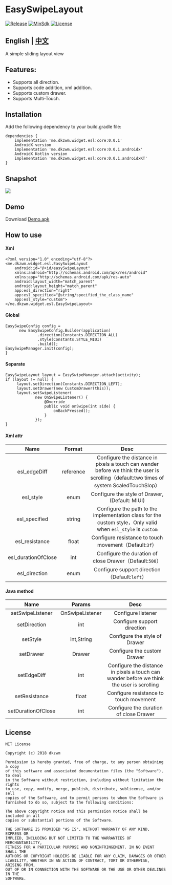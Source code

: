 # EasySwipeLayout
[![Release](https://img.shields.io/badge/JCenter-0.0.1-brightgreen.svg)](https://bintray.com/dkzwm/maven/esl)
[![MinSdk](https://img.shields.io/badge/MinSdk-14-blue.svg)](https://developer.android.com/about/versions/android-4.0.html)
[![License](https://img.shields.io/badge/License-MIT-blue.svg)](https://github.com/dkzwm/SmoothRefreshLayout/blob/master/LICENSE)
## English | [中文](https://github.com/dkzwm/EasySwipeLayout/blob/master/README.md)
A simple sliding layout view

## Features:
- Supports all direction.    
- Supports code addition, xml addition.    
- Supports custom drawer.    
- Supports Multi-Touch.    

## Installation
Add the following dependency to your build.gradle file:
```
dependencies {
    implementation 'me.dkzwm.widget.esl:core:0.0.1'
    AndroidX version
    implementation 'me.dkzwm.widget.esl:core:0.0.1.androidx'
    AndroidX Kotlin version
    implementation 'me.dkzwm.widget.esl:core:0.0.1.androidxKT'
}
```

## Snapshot
![](https://github.com/dkzwm/EasySwipeLayout/blob/master/snapshot/demo.gif)

## Demo
Download [Demo.apk](https://raw.githubusercontent.com/dkzwm/EasySwipeLayout/master/apk/demo.apk)    

## How to use  
#### Xml
```
<?xml version="1.0" encoding="utf-8"?>
<me.dkzwm.widget.esl.EasySwipeLayout
    android:id="@+id/easySwipeLayout"
    xmlns:android="http://schemas.android.com/apk/res/android"
    xmlns:app="http://schemas.android.com/apk/res-auto"
    android:layout_width="match_parent"
    android:layout_height="match_parent"
    app:esl_direction="right"
    app:esl_specified="@string/specified_the_class_name"
    app:esl_style="custom">
</me.dkzwm.widget.esl.EasySwipeLayout>
```
####  Global
```
EasySwipeConfig config =
      new EasySwipeConfig.Builder(application)
              .direction(Constants.DIRECTION_ALL)
              .style(Constants.STYLE_MIUI)
              .build();
EasySwipeManager.init(config);
}
```
####  Separate
```
EasySwipeLayout layout = EasySwipeManager.attach(activity);
if (layout != null) {
     layout.setDirection(Constants.DIRECTION_LEFT);
     layout.setDrawer(new CustomDrawer(this));
     layout.setSwipeListener(
             new OnSwipeListener() {
                 @Override
                 public void onSwipe(int side) {
                     onBackPressed();
                 }
             });
}
```
#### Xml attr
|Name|Format|Desc|
|:---:|:---:|:---:|
|esl_edgeDiff|reference|Configure the distance in pixels a touch can wander before we think the user is scrolling（default:two times of system ScaledTouchSlop）|
|esl_style|enum|Configure the style of Drawer, (Default: MIUI)|
|esl_specified|string|Configure the path to the implementation class for the custom style，Only valid when `esl_style` is `custom`|
|esl_resistance|float|Configure resistance to touch movement（Default:`3f`）|
|esl_durationOfClose|int|Configure the duration of close Drawer（Default:`500`）|
|esl_direction|enum|Configure support direction（Default:`left`）|

#### Java method
|Name|Params|Desc|
|:---:|:---:|:---:|
|setSwipeListener|OnSwipeListener|Configure listener|
|setDirection|int|Configure support direction|
|setStyle|int,String|Configure the style of Drawer|
|setDrawer|Drawer|Configure the custom Drawer|
|setEdgeDiff|int|Configure the distance in pixels a touch can wander before we think the user is scrolling|
|setResistance|float|Configure resistance to touch movement|
|setDurationOfClose|int|Configure the duration of close Drawer|

## License

	MIT License

	Copyright (c) 2018 dkzwm

	Permission is hereby granted, free of charge, to any person obtaining a copy
	of this software and associated documentation files (the "Software"), to deal
	in the Software without restriction, including without limitation the rights
	to use, copy, modify, merge, publish, distribute, sublicense, and/or sell
	copies of the Software, and to permit persons to whom the Software is
	furnished to do so, subject to the following conditions:

	The above copyright notice and this permission notice shall be included in all
	copies or substantial portions of the Software.

	THE SOFTWARE IS PROVIDED "AS IS", WITHOUT WARRANTY OF ANY KIND, EXPRESS OR
	IMPLIED, INCLUDING BUT NOT LIMITED TO THE WARRANTIES OF MERCHANTABILITY,
	FITNESS FOR A PARTICULAR PURPOSE AND NONINFRINGEMENT. IN NO EVENT SHALL THE
	AUTHORS OR COPYRIGHT HOLDERS BE LIABLE FOR ANY CLAIM, DAMAGES OR OTHER
	LIABILITY, WHETHER IN AN ACTION OF CONTRACT, TORT OR OTHERWISE, ARISING FROM,
	OUT OF OR IN CONNECTION WITH THE SOFTWARE OR THE USE OR OTHER DEALINGS IN THE
	SOFTWARE.
